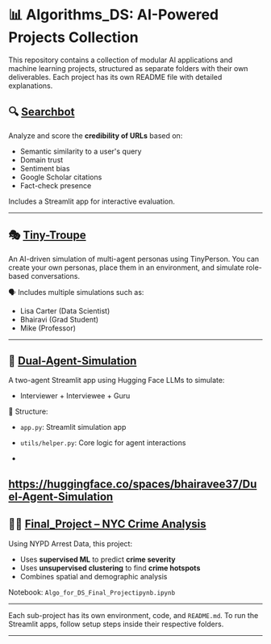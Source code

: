 # 📊 Algorithms_DS: AI-Powered Projects Collection

This repository contains a collection of modular AI applications and machine learning projects, structured as separate folders with their own deliverables. Each project has its own README file with detailed explanations.

## 🔍 [Searchbot](./Searchbot)

Analyze and score the **credibility of URLs** based on:
- Semantic similarity to a user's query
- Domain trust
- Sentiment bias
- Google Scholar citations
- Fact-check presence

Includes a Streamlit app for interactive evaluation.

---

## 🎭 [Tiny-Troupe](./Tiny-Troupe)

An AI-driven simulation of multi-agent personas using TinyPerson. You can create your own personas, place them in an environment, and simulate role-based conversations.

🗣️ Includes multiple simulations such as:
- Lisa Carter (Data Scientist)
- Bhairavi (Grad Student)
- Mike (Professor)

---

## 🤖 [Dual-Agent-Simulation](./Dual-Agent-Simulation)

A two-agent Streamlit app using Hugging Face LLMs to simulate:
- Interviewer + Interviewee + Guru

📁 Structure:
- `app.py`: Streamlit simulation app
- `utils/helper.py`: Core logic for agent interactions

- 
https://huggingface.co/spaces/bhairavee37/Duel-Agent-Simulation
---

## 🕵️‍♂️ [Final_Project – NYC Crime Analysis](./Final_Project)

Using NYPD Arrest Data, this project:
- Uses **supervised ML** to predict **crime severity**
- Uses **unsupervised clustering** to find **crime hotspots**
- Combines spatial and demographic analysis

Notebook: `Algo_for_DS_Final_Projectipynb.ipynb`

---

Each sub-project has its own environment, code, and `README.md`. To run the Streamlit apps, follow setup steps inside their respective folders.

---
